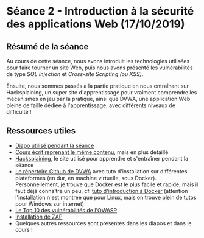 # Séance 2 - Introduction à la sécurité des applications Web (17/10/2019)

## Résumé de la séance

Au cours de cette séance, nous avons introduit les technologies utilisées pour faire tourner un site Web, puis nous avons présenté les vulnérabilités de type *SQL Injection* et *Cross-site Scripting (ou XSS)*.

Ensuite, nous sommes passés à la partie pratique en nous entraînant sur Hacksplaining, un super site d'apprentissage pour vraiment comprendre les mécanismes en jeu par la pratique, ainsi que DVWA, une application Web pleine de faille dédiée à l'apprentissage, avec différents niveaux de difficulté !

## Ressources utiles

- [Diapo utilisé pendant la séance](https://docs.google.com/presentation/d/1bOrVQ1nVO8v7nAESRZgg361SZMizI1DEGu7kGvuGPYs/edit?usp=sharing)
- [Cours écrit reprenant le même contenu](../cours/securite-web.md), mais en plus détaillé
- [Hacksplaining](https://www.hacksplaining.com/lessons), le site utilisé pour apprendre et s'entraîner pendant la séance
- [Le répertoire Github de DVWA](https://github.com/ethicalhack3r/DVWA)  avec tuto d'installation sur différentes plateformes (en dur, en machine virtuelle, sous Docker). Personnellement, je trouve que Docker est le plus facile et rapide, mais il faut déjà connaître un peu, cf. [tuto d'introduction à Docker](../cours/introduction-docker.md) (attention l'installation n'est montrée que pour Linux, mais on trouve plein de tutos pour Windows sur internet)
- [Le Top 10 des vulnérabilités de l'OWASP](https://www.owasp.org/images/7/72/OWASP_Top_10-2017_%28en%29.pdf.pdf) 
- [Installation de ZAP](../cours/installation-zap.md)
- Quelques autres ressources sont présentés dans les diapos et dans le cours !

